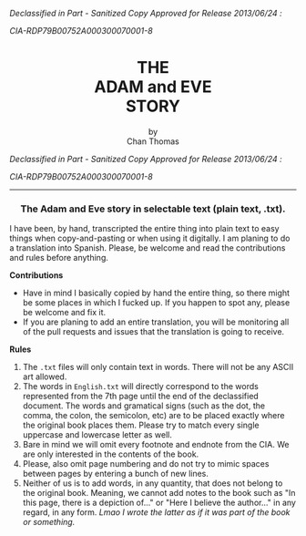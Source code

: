 *Declassified in Part - Sanitized Copy Approved for Release 2013/06/24 :*

*CIA-RDP79B00752A000300070001-8*

<h1 align="center">THE <br>ADAM and EVE<br>STORY</h1>
<p align="center">
by <br>
Chan Thomas <br>
</p>

*Declassified in Part - Sanitized Copy Approved for Release 2013/06/24 :*

*CIA-RDP79B00752A000300070001-8*

<hr>
<h3 align="center">
The Adam and Eve story in selectable text (plain text, .txt). <br>
</h3>

I have been, by hand, transcripted the entire thing into plain text to easy things when copy-and-pasting or when using it digitally. I am planing to do a translation into Spanish. Please, be welcome and read the contributions and rules before anything.

**Contributions**
- Have in mind I basically copied by hand the entire thing, so there might be some places in which I fucked up. If you happen to spot any, please be welcome and fix it.
- If you are planing to add an entire translation, you will be monitoring all of the pull requests and issues that the translation is going to receive.

**Rules**
1. The `.txt` files will only contain text in words. There will not be any ASCII art allowed.
2. The words in `English.txt` will directly correspond to the words represented from the 7th page until the end of the declassified document. The words and gramatical signs (such as the dot, the comma, the colon, the semicolon, etc) are to be placed exactly where the original book places them. Please try to match every single uppercase and lowercase letter as well.
3. Bare in mind we will omit every footnote and endnote from the CIA. We are only interested in the contents of the book.
4. Please, also omit page numbering and do not try to mimic spaces between pages by entering a bunch of new lines.
5. Neither of us is to add words, in any quantity, that does not belong to the original book. Meaning, we cannot add notes to the book such as "In this page, there is a depiction of..." or "Here I believe the author..." in any regard, in any form.
*Lmao I wrote the latter as if it was part of the book or something.*
